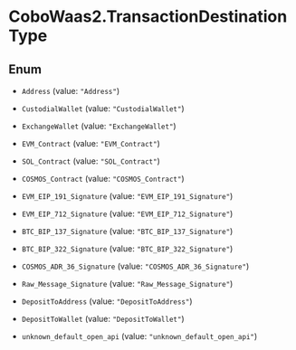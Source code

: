 # CoboWaas2.TransactionDestinationType

## Enum


* `Address` (value: `"Address"`)

* `CustodialWallet` (value: `"CustodialWallet"`)

* `ExchangeWallet` (value: `"ExchangeWallet"`)

* `EVM_Contract` (value: `"EVM_Contract"`)

* `SOL_Contract` (value: `"SOL_Contract"`)

* `COSMOS_Contract` (value: `"COSMOS_Contract"`)

* `EVM_EIP_191_Signature` (value: `"EVM_EIP_191_Signature"`)

* `EVM_EIP_712_Signature` (value: `"EVM_EIP_712_Signature"`)

* `BTC_BIP_137_Signature` (value: `"BTC_BIP_137_Signature"`)

* `BTC_BIP_322_Signature` (value: `"BTC_BIP_322_Signature"`)

* `COSMOS_ADR_36_Signature` (value: `"COSMOS_ADR_36_Signature"`)

* `Raw_Message_Signature` (value: `"Raw_Message_Signature"`)

* `DepositToAddress` (value: `"DepositToAddress"`)

* `DepositToWallet` (value: `"DepositToWallet"`)

* `unknown_default_open_api` (value: `"unknown_default_open_api"`)


